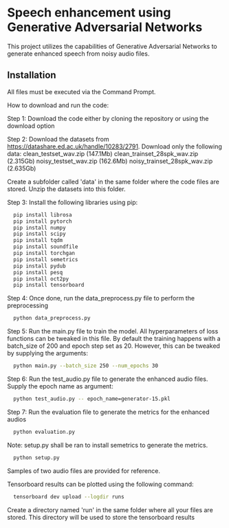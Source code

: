 
# Speech enhancement using Generative Adversarial Networks

This project utilizes the capabilities of Generative Adversarial Networks to generate enhanced speech from noisy audio files.


## Installation

All files must be executed via the Command Prompt.

How to download and run the code:

Step 1: Download the code either by cloning the repository or using the download option

Step 2: Download the datasets from https://datashare.ed.ac.uk/handle/10283/2791. Download only the following data:
 clean_testset_wav.zip (147.1Mb)
 clean_trainset_28spk_wav.zip (2.315Gb)
 noisy_testset_wav.zip (162.6Mb)
 noisy_trainset_28spk_wav.zip (2.635Gb)

Create a subfolder called 'data' in the same folder where the code files are stored. Unzip the datasets into this folder.

Step 3: Install the following libraries using pip:

```bash
  pip install librosa
  pip install pytorch
  pip install numpy
  pip install scipy
  pip install tqdm
  pip install soundfile
  pip install torchgan
  pip install semetrics
  pip install pydub
  pip install pesq
  pip install oct2py
  pip install tensorboard
```

Step 4: Once done, run the data_preprocess.py file to perform the preprocessing

```bash
  python data_preprocess.py
```

Step 5: Run the main.py file to train the model. All hyperparameters of loss functions can be tweaked in this file. By default the training happens with a batch_size of 200 and epoch step set as 20. However, this can be tweaked by supplying the arguments:

```bash
  python main.py --batch_size 250 --num_epochs 30
```

Step 6: Run the test_audio.py file to generate the enhanced audio files. Supply the epoch name as argument:

```bash
  python test_audio.py -- epoch_name=generator-15.pkl
```

Step 7: Run the evaluation file to generate the metrics for the enhanced audios


```bash
  python evaluation.py
```

Note: setup.py shall be ran to install semetrics to generate the metrics.

```bash
  python setup.py
```

Samples of two audio files are provided for reference.

Tensorboard results can be plotted using the following command:

```bash
  tensorboard dev upload --logdir runs
```

Create a directory named 'run' in the same folder where all your files are stored. This directory will be used to store the tensorboard results
